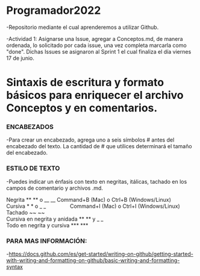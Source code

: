 # Programador2022
 -Repositorio mediante el cual aprenderemos a utilizar Github.

 -Actividad 1: Asignarse una Issue, agregar a Conceptos.md, de manera ordenada, lo solicitado por cada issue, una vez completa marcarla como "done". Dichas Issues se asignaron al Sprint 1 el cual finaliza el día viernes 17 de junio.



# Sintaxis de escritura y formato básicos para enriquecer el archivo Conceptos y en comentarios. 

### ENCABEZADOS
 -Para crear un encabezado, agrega uno a seis símbolos # antes del encabezado del texto. La cantidad de # que utilices determinará el tamaño del encabezado.
### ESTILO DE TEXTO
 -Puedes indicar un énfasis con texto en negritas, itálicas, tachado en los campos de comentario y archivos .md.

 Negrita	** ** o __ __	Command+B (Mac) o Ctrl+B (Windows/Linux)	
 Cursiva	* * o _ _     	Command+I (Mac) o Ctrl+I (Windows/Linux)	
 Tachado	~~ ~~		
 Cursiva en negrita y anidada	** ** y _ _		
 Todo en negrita y cursiva	*** ***		


### PARA MAS INFORMACIÓN:
-https://docs.github.com/es/get-started/writing-on-github/getting-started-with-writing-and-formatting-on-github/basic-writing-and-formatting-syntax
